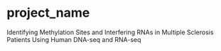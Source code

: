 # project_name
Identifying Methylation Sites and Interfering RNAs in Multiple Sclerosis Patients Using Human DNA-seq and RNA-seq
